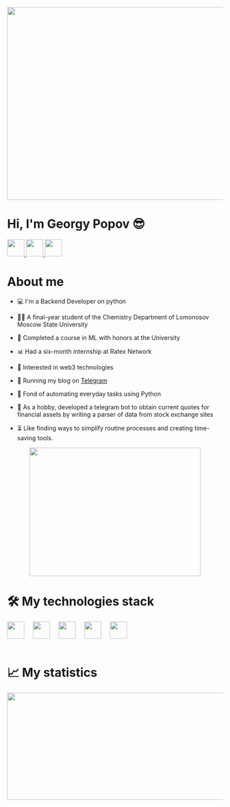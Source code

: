 
<div align="center">
  <img height="450" width="900" src="https://media.giphy.com/virtual-backgrounds/previews/dvd.gif"  />
</div>

<h1>Hi, I'm Georgy Popov 😎</h1>

<div>
  <a href="https://t.me/egopbi">
    <img height="40" width="40" src="https://cdn.simpleicons.org/telegram"/>
  </a>
    
  <a href="https://www.facebook.com/profile.php?id=61573778946596/">
    <img height="40" width="40" src="https://cdn.simpleicons.org/facebook"/>
  </a>
  
  <a href="https://www.linkedin.com/in/%D0%B3%D0%B5%D0%BE%D1%80%D0%B3%D0%B8%D0%B9-%D0%BF%D0%BE%D0%BF%D0%BE%D0%B2-508962291/">
    <img height="40" width="40" src="https://skillicons.dev/icons?i=linkedin"/>
  </a>

</div>

# About me
- 💻 I'm a Backend Developer on python

- 👨‍🎓 A final-year student of the Chemistry Department of Lomonosov Moscow State University

- 🌭 Completed a course in ML with honors at the University

- 📊 Had a six-month internship at Ratex Network

- 🔗 Interested in web3 technologies

- 💬 Running my blog on [Telegram](https://t.me/codenchiks)

- 👾 Fond of automating everyday tasks using Python

- 🤖 As a hobby, developed a telegram bot to obtain current quotes for financial assets by writing a parser of data from stock exchange sites

- ⏳ Like finding ways to simplify routine processes and creating time-saving tools.


<div align="center">
  <img height="300" width="400" src="https://github.com/user-attachments/assets/0b8e2774-cfc6-41ad-87a2-d5269964f7a7"  />
</div>

# 🛠️ My technologies stack

<div align="left">
  <img src="https://cdn.jsdelivr.net/gh/devicons/devicon@latest/icons/python/python-plain.svg" height="40"/>
  <img width="12" />
  
  <img src="https://cdn.jsdelivr.net/gh/devicons/devicon@latest/icons/git/git-original.svg" height="40"/>
  <img width="12" />

  <img src="https://cdn.jsdelivr.net/gh/devicons/devicon@latest/icons/docker/docker-plain.svg" height="40"/>
  <img width="12" />
   
  <img src="https://cdn.jsdelivr.net/gh/devicons/devicon@latest/icons/postgresql/postgresql-plain.svg" height="40"/>
  <img width="12" />
   
  <img src="https://cdn.jsdelivr.net/gh/devicons/devicon@latest/icons/sqlalchemy/sqlalchemy-original.svg" height="40"/>
  <img width="12" />
<br>
<br>


# 📈 My statistics 
</div>
<div align="center">
  <img height="250" width="900" src="http://github-profile-summary-cards.vercel.app/api/cards/profile-details?username=egopbi&theme=aura_dark"  />
</div>
